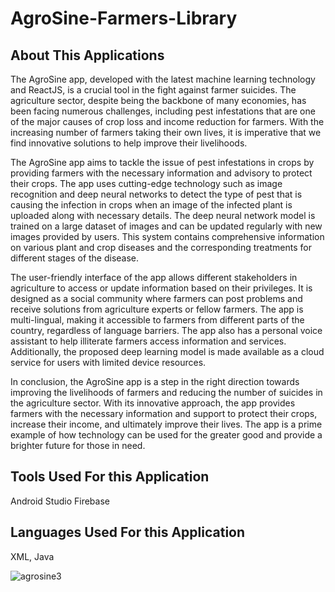 # AgroSine-Farmers-Library

## About This Applications

The AgroSine app, developed with the latest machine learning technology and ReactJS, is a crucial tool in the fight against farmer suicides. The agriculture sector, despite being the backbone of many economies, has been facing numerous challenges, including pest infestations that are one of the major causes of crop loss and income reduction for farmers. With the increasing number of farmers taking their own lives, it is imperative that we find innovative solutions to help improve their livelihoods.

The AgroSine app aims to tackle the issue of pest infestations in crops by providing farmers with the necessary information and advisory to protect their crops. The app uses cutting-edge technology such as image recognition and deep neural networks to detect the type of pest that is causing the infection in crops when an image of the infected plant is uploaded along with necessary details. The deep neural network model is trained on a large dataset of images and can be updated regularly with new images provided by users. This system contains comprehensive information on various plant and crop diseases and the corresponding treatments for different stages of the disease.

The user-friendly interface of the app allows different stakeholders in agriculture to access or update information based on their privileges. It is designed as a social community where farmers can post problems and receive solutions from agriculture experts or fellow farmers. The app is multi-lingual, making it accessible to farmers from different parts of the country, regardless of language barriers. The app also has a personal voice assistant to help illiterate farmers access information and services. Additionally, the proposed deep learning model is made available as a cloud service for users with limited device resources.

In conclusion, the AgroSine app is a step in the right direction towards improving the livelihoods of farmers and reducing the number of suicides in the agriculture sector. With its innovative approach, the app provides farmers with the necessary information and support to protect their crops, increase their income, and ultimately improve their lives. The app is a prime example of how technology can be used for the greater good and provide a brighter future for those in need.


## Tools Used For this Application
 Android Studio
 Firebase
 
## Languages Used For this Application
 XML, Java
 
 ![agrosine3](https://user-images.githubusercontent.com/48998924/218094237-edae5c70-de98-48c9-b7e5-f8245eb71e6d.jpg)

 
